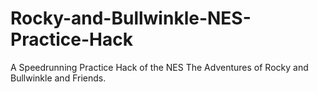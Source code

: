 # Rocky-and-Bullwinkle-NES-Practice-Hack
A Speedrunning Practice Hack of the NES The Adventures of Rocky and Bullwinkle and Friends.
